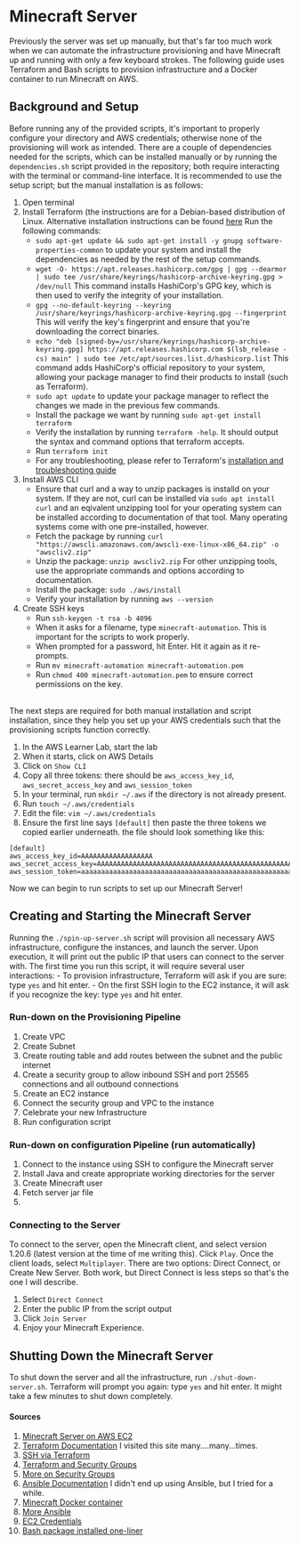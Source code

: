 # Minecraft Server
Previously the server was set up manually, but that's far too much work when we can automate the infrastructure provisioning and have Minecraft up and running with only a few keyboard strokes. The following guide uses Terraform and Bash scripts to provision infrastructure and a Docker container to run Minecraft on AWS. 
<br>
## Background and Setup
Before running any of the provided scripts, it's important to properly configure your directory and AWS credentials; otherwise none of the provisioning will work as intended. There are a couple of dependencies needed for the scripts, which can be installed manually or by running the `dependencies.sh` script provided in the repository; both require interacting with the terminal or command-line interface. It is recommended to use the setup script; but the manual installation is as follows:
1. Open terminal
2. Install Terraform (the instructions are for a Debian-based distribution of Linux. Alternative installation instructions can be found [here](https://developer.hashicorp.com/terraform/tutorials/aws-get-started/install-cli) Run the following commands:
	- `sudo apt-get update && sudo apt-get install -y gnupg software-properties-common` to update your system and install the dependencies as needed by the rest of the setup commands.
	- `wget -O- https://apt.releases.hashicorp.com/gpg | gpg --dearmor | sudo tee /usr/share/keyrings/hashicorp-archive-keyring.gpg > /dev/null` This command installs HashiCorp's GPG key, which is then used to verify the integrity of your installation. 
	- `gpg --no-default-keyring --keyring /usr/share/keyrings/hashicorp-archive-keyring.gpg --fingerprint` This will verify the key's fingerprint and ensure that you're downloading the correct binaries.
	- `echo "deb [signed-by=/usr/share/keyrings/hashicorp-archive-keyring.gpg] https://apt.releases.hashicorp.com $(lsb_release -cs) main" | sudo tee /etc/apt/sources.list.d/hashicorp.list` This command adds HashiCorp's official repository to your system, allowing your package manager to find their products to install (such as Terraform).
	- `sudo apt update` to update your package manager to reflect the changes we made in the previous few commands.
	- Install the package we want by running `sudo apt-get install terraform`
	- Verify the installation by running `terraform -help`. It should output the syntax and command options that terraform accepts.
	- Run `terraform init` 
	- For any troubleshooting, please refer to Terraform's [installation and troubleshooting guide](https://developer.hashicorp.com/terraform/tutorials/aws-get-started/install-cli)
3. Install AWS CLI
	- Ensure that curl and a way to unzip packages is installd on your system. If they are not, curl can be installed via `sudo apt install curl` and an eqivalent unzipping tool for your operating system can be installed according to documentation of that tool. Many operating systems come with one pre-installed, however.
	- Fetch the package by running `curl "https://awscli.amazonaws.com/awscli-exe-linux-x86_64.zip" -o "awscliv2.zip"`
	- Unzip the package: `unzip awscliv2.zip` For other unzipping tools, use the appropriate commands and options according to documentation.
	- Install the package: `sudo ./aws/install`
	- Verify your installation by running `aws --version`
4. Create SSH keys
	- Run `ssh-keygen -t rsa -b 4096`
	- When it asks for a filename, type `minecraft-automation`. This is important for the scripts to work properly. 
	- When prompted for a password, hit Enter. Hit it again as it re-prompts. 
	- Run `mv minecraft-automation minecraft-automation.pem`
	- Run `chmod 400 minecraft-automation.pem` to ensure correct permissions on the key. 
<br>
The next steps are required for both manual installation and script installation, since they help you set up your AWS credentials such that the provisioning scripts function correctly.

1. In the AWS Learner Lab, start the lab
2. When it starts, click on AWS Details
3. Click on `Show CLI`
4. Copy all three tokens: there should be `aws_access_key_id`, `aws_secret_access_key` and `aws_session_token`
5. In your terminal, run `mkdir ~/.aws` if the directory is not already present.
6. Run `touch ~/.aws/credentials`
7. Edit the file: `vim ~/.aws/credentials`
8. Ensure the first line says `[default]` then paste the three tokens we copied earlier underneath. the file should look something like this:
```
[default]
aws_access_key_id=AAAAAAAAAAAAAAAAAA
aws_secret_access_key=AAAAAAAAAAAAAAAAAAAAAAAAAAAAAAAAAAAAAAAAAAAAAAAAAAAAA
aws_session_token=aaaaaaaaaaaaaaaaaaaaaaaaaaaaaaaaaaaaaaaaaaaaaaaaaaaaaaaaaaaaaaaaaaaaaaaaaaaaaaaverylongstring
```

Now we can begin to run scripts to set up our Minecraft Server!

## Creating and Starting the Minecraft Server
Running the `./spin-up-server.sh` script will provision all necessary AWS infrastructure, configure the instances, and launch the server. Upon execution, it will print out the public IP that users can connect to the server with. The first time you run this script, it will require several user interactions:
	- To provision infrastructure, Terraform will ask if you are sure: type `yes` and hit enter.
	- On the first SSH login to the EC2 instance, it will ask if you recognize the key: type `yes` and hit enter. 
### Run-down on the Provisioning Pipeline
1. Create VPC
2. Create Subnet
3. Create routing table and add routes between the subnet and the public internet
4. Create a security group to allow inbound SSH and port 25565 connections and all outbound connections
5. Create an EC2 instance
6. Connect the security group and VPC to the instance
7. Celebrate your new Infrastructure
8. Run configuration script

### Run-down on configuration Pipeline (run automatically)
1. Connect to the instance using SSH to configure the Minecraft server
2. Install Java and create appropriate working directories for the server
3. Create Minecraft user
4. Fetch server jar file
5. 

### Connecting to the Server
To connect to the server, open the Minecraft client, and select version 1.20.6 (latest version at the time of me writing this). Click `Play`. Once the client loads, select `Multiplayer`. There are two options: Direct Connect, or Create New Server. Both work, but Direct Connect is less steps so that's the one I will describe.
1. Select `Direct Connect`
2. Enter the public IP from the script output
3. Click `Join Server`
4. Enjoy your Minecraft Experience. 

## Shutting Down the Minecraft Server
To shut down the server and all the infrastructure, run `./shut-down-server.sh`. Terraform will prompt you again: type `yes` and hit enter. It might take a few minutes to shut down completely.  


#### Sources
1. [Minecraft Server on AWS EC2](https://aws.amazon.com/blogs/gametech/setting-up-a-minecraft-java-server-on-amazon-ec2/)
2. [Terraform Documentation](https://registry.terraform.io/providers/hashicorp/aws/latest/docs/resources/) I visited this site many....many...times.
3. [SSH via Terraform](https://medium.com/@akilblanchard09/creating-aws-ec2-instances-with-ssh-access-using-terraform-f9c3c2996cbd)
4. [Terraform and Security Groups](https://spacelift.io/blog/terraform-security-group)
5. [More on Security Groups](https://stackoverflow.com/questions/58998659/how-to-attach-a-security-group-to-aws-instance-in-terraform)
6. [Ansible Documentation](https://docs.ansible.com/ansible/latest/collections/amazon/aws/) I didn't end up using Ansible, but I tried for a while.
7. [Minecraft Docker container](https://hub.docker.com/r/itzg/minecraft-server)
8. [More Ansible](https://medium.datadriveninvestor.com/devops-using-ansible-to-provision-aws-ec2-instances-3d70a1cb155f)
9. [EC2 Credentials](https://docs.aws.amazon.com/singlesignon/latest/userguide/howtogetcredentials.html)
10. [Bash package installed one-liner](https://stackoverflow.com/questions/1298066/how-can-i-check-if-a-package-is-installed-and-install-it-if-not) 
